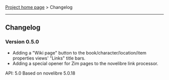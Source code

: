 [Project home page](../) > Changelog

------------------------------------------------------------------------

## Changelog


### Version 0.5.0

- Adding a "Wiki page" button to the book/character/location/item properties views' "Links" title bars.
- Adding a special opener for Zim pages to the novelibre link processor.

API: 5.0
Based on novelibre 5.0.18

